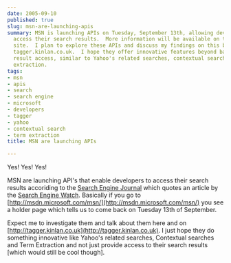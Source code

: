 ```yaml
---
date: 2005-09-10
published: true
slug: msn-are-launching-apis
summary: MSN is launching APIs on Tuesday, September 13th, allowing developers to
  access their search results.  More information will be available on the MSN developer
  site.  I plan to explore these APIs and discuss my findings on this blog and on
  tagger.kinlan.co.uk.  I hope they offer innovative features beyond basic search
  result access, similar to Yahoo's related searches, contextual searches, and term
  extraction.
tags:
- msn
- apis
- search
- search engine
- microsoft
- developers
- tagger
- yahoo
- contextual search
- term extraction
title: MSN are launching APIs

---
```

Yes! Yes! Yes!<p />MSN are launching API's that enable developers to access their search results accoriding to the [Search Engine Journal](http://www.searchenginejournal.com/index.php?p=2178) which quotes an article by the [Search Engine Watch](http://blog.searchenginewatch.com/blog/050909-072415).  Basically if you go to [http://msdn.microsoft.com/msn/](http://msdn.microsoft.com/msn/) you see a holder page which tells us to come back on Tuesday 13th of September.<p />Expect me to investigate them and talk about them here and on [http://tagger.kinlan.co.uk](http://tagger.kinlan.co.uk).  I just hope they do something innovative like Yahoo's related searches, Contextual searches and Term Extraction and not just provide access to their search results [which would still be cool though].<p />

